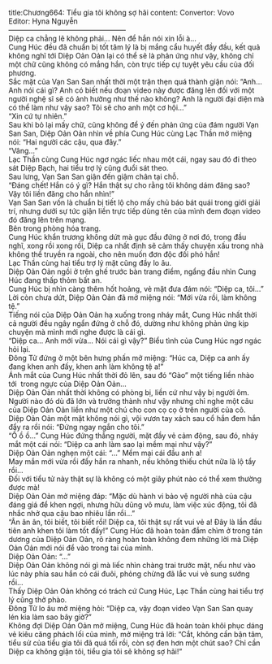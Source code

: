 title:Chương664: Tiểu gia tôi không sợ hãi
content:
Convertor: Vovo<br>Editor: Hyna Nguyễn<br>————————————————–<br>Diệp ca chẳng lẽ không phải… Nên để hắn nói xin lỗi à…<br>Cung Húc đều đã chuẩn bị tốt tâm lý là bị mắng cẩu huyết đầy đầu, kết quả không nghĩ tới Diệp Oản Oản lại có thể sẽ là phản ứng như vậy, không chỉ một chữ cũng không có mắng hắn, còn trực tiếp cự tuyệt yêu cầu của đối phương.<br>Sắc mặt của Vạn San San nhất thời một trận thẹn quá thành giận nói: “Anh… Anh nói cái gì? Anh có biết nếu đoạn video này được đăng lên đối với một người nghệ sĩ sẽ có ảnh hưởng như thế nào không? Anh là người đại diện mà có thể làm như vậy sao? Tôi sẽ cho anh một cơ hội…”<br>“Xin cứ tự nhiên.”<br>Sau khi bỏ lại mấy chữ, cũng không để ý đến phản ứng của đám người Vạn San San, Diệp Oản Oản nhìn về phía Cung Húc cùng Lạc Thần mở miệng nói: “Hai người các cậu, qua đây.”<br>“Vâng…”<br>Lạc Thần cùng Cung Húc ngơ ngác liếc nhau một cái, ngay sau đó đi theo sát Diệp Bạch, hai tiểu trợ lý cũng đuổi sát theo.<br>Sau lưng, Vạn San San giận đến giậm chân tại chỗ.<br>“Đáng chết! Hắn có ý gì? Hắn thật sự cho rằng tôi không dám đăng sao? Vậy tôi liền đăng cho hắn nhìn!”<br>Vạn San San vốn là chuẩn bị tiết lộ cho mấy chủ báo bát quái trong giới giải trí, nhưng dưới sự tức giận liền trực tiếp dùng tên của mình đem đoạn video đó đăng lên trên mạng.<br>Bên trong phòng hóa trang.<br>Cung Húc khẩn trương không dứt mà gục đầu đứng ở nơi đó, trong đầu nghĩ, xong rồi xong rồi, Diệp ca nhất định sẽ cảm thấy chuyện xấu trong nhà không thể truyền ra ngoài, cho nên muốn đơn độc đối phó hắn!<br>Lạc Thần cùng hai tiểu trợ lý mặt cũng đầy lo âu.<br>Diệp Oản Oản ngồi ở trên ghế trước bàn trang điểm, ngẩng đầu nhìn Cung Húc đang thấp thỏm bất an.<br>Cung Húc bị nhìn càng thêm hốt hoảng, vẻ mặt đưa đám nói: “Diệp ca, tôi…”<br>Lời còn chưa dứt, Diệp Oản Oản đã mở miệng nói: “Mới vừa rồi, làm không tệ.”<br>Tiếng nói của Diệp Oản Oản hạ xuống trong nháy mắt, Cung Húc nhất thời cả người đều ngây ngẩn đứng ở chỗ đó, dường như không phản ứng kịp chuyện mà mình mới nghe được là cái gì.<br>“Diệp ca… Anh mới vừa… Nói cái gì vậy?” Biểu tình của Cung Húc ngơ ngác hỏi lại.<br>Đông Tử đứng ở một bên hưng phấn mở miệng: “Húc ca, Diệp ca anh ấy đang khen anh đấy, khen anh làm không tệ a!”<br>Ánh mắt của Cung Húc nhất thời đỏ lên, sau đó “Gào” một tiếng liền nhào tới  trong ngực của Diệp Oản Oản…<br>Diệp Oản Oản nhất thời không có phòng bị, liền cứ như vậy bị người ôm.<br>Người nào đó dù đã lớn và trưởng thành như vậy nhưng chỉ nghe một câu của Diệp Oản Oản liền như một chú cho con cọ cọ ở trên người của cô.<br>Diệp Oản Oản một mặt không nói gì, vội vươn tay xách sau cổ hắn đem hắn đẩy ra rồi nói: “Đứng ngay ngắn cho tôi.”<br>“Ồ ồ ồ…” Cung Húc đứng thẳng người, mặt đầy vẻ cảm động, sau đó, nháy mắt một cái nói: “Diệp ca anh làm sao lại mềm mại như vậy?”<br>Diệp Oản Oản nghẹn một cái: “…” Mềm mại cái đầu anh a!<br>May mắn mới vừa rồi đẩy hắn ra nhanh, nếu không thiếu chút nữa là lộ tẩy rồi…<br>Đối với tiểu tử này thật sự là không có một giây phút nào có thể xem thường được mà!<br>Diệp Oản Oản mở miệng đáp: “Mặc dù hành vi bảo vệ người nhà của cậu đáng giá để khen ngợi, nhưng hữu dũng vô mưu, làm việc xúc động, tôi đã nhắc nhở qua cậu bao nhiêu lần rồi…”<br>“Ân ân ân, tôi biết, tôi biết rồi! Diệp ca, tôi thật sự rất vui vẻ a! Đây là lần đầu tiên anh khen tôi làm tốt đấy!” Cung Húc đã hoàn toàn đắm chìm ở trong tán dương của Diệp Oản Oản, rõ ràng hoàn toàn không đem những lời mà Diệp Oản Oản mới nói để vào trong tai của mình.<br>Diệp Oản Oản: “…”<br>Diệp Oản Oản không nói gì mà liếc nhìn chàng trai trước mặt, nếu như vào lúc này phía sau hắn có cái đuôi, phỏng chừng đã lắc vui vẻ sung sướng rồi…<br>Thấy Diệp Oản Oản không có trách cứ Cung Húc, Lạc Thần cùng hai tiểu trợ lý cũng thở phào.<br>Đông Tử lo âu mở miệng hỏi: “Diệp ca, vậy đoạn video Vạn San San quay lén kia làm sao bây giờ?”<br>Không đợi Diệp Oản Oản mở miệng, Cung Húc đã hoàn toàn khôi phục dáng vẻ kiêu căng phách lối của mình, mở miệng trả lời: “Cắt, không cần bận tâm, tiểu sử của tiểu gia tôi đã quá tối rồi, còn sợ đen hơn một chút sao? Chỉ cần Diệp ca không giận tôi, tiểu gia tôi sẽ không sợ hãi!”